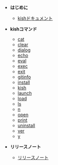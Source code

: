 - **はじめに**
  - [kishドキュメント](/)

- **kishコマンド**
  - [cat](/cat)
  - [clear](/clear)
  - [dialog](/dialog)
  - [echo](/echo)
  - [eval](/eval)
  - [exec](/exec)
  - [exit](/exit)
  - [gitinfo](/gitinfo)
  - [install](/install)
  - [kish](/kish)
  - [launch](/launch)
  - [load](/load)
  - [ls](/ls)
  - [n](/n)
  - [open](/open)
  - [print](/print)
  - [uninstall](/uninstall)
  - [ver](/ver)
  - [y](/y)

- **リリースノート**
  - [リリースノート](/releasenote)
